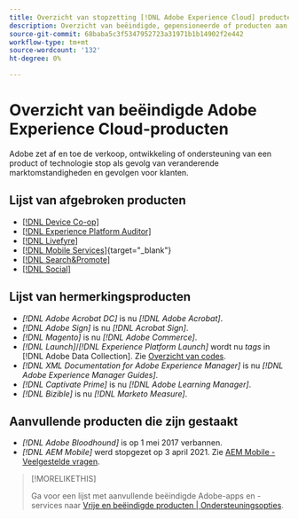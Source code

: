 ```yaml
---
title: Overzicht van stopzetting [!DNL Adobe Experience Cloud] producten
description: Overzicht van beëindigde, gepensioneerde of producten aan het einde van de levensduur voor [!DNL Adobe Experience Cloud] en [!DNL Adobe Experience Platform]
source-git-commit: 68baba5c3f5347952723a31971b1b14902f2e442
workflow-type: tm+mt
source-wordcount: '132'
ht-degree: 0%

---
```



# Overzicht van beëindigde Adobe Experience Cloud-producten

Adobe zet af en toe de verkoop, ontwikkeling of ondersteuning van een product of technologie stop als gevolg van veranderende marktomstandigheden en gevolgen voor klanten.

## Lijst van afgebroken producten

* [[!DNL Device Co-op]](device-co-op.md)
* [[!DNL Experience Platform Auditor]](auditor.md)
* [[!DNL Livefyre]](livefyre.md)
* [[!DNL Mobile Services]](https://experienceleague.adobe.com/docs/mobile-services/using/eol.html){target=&quot;_blank&quot;}
* [[!DNL Search&Promote]](search-promote.md)
* [[!DNL Social]](social.md)

<!--
## Notifications of upcoming products to be discontinued

* [!DNL Data Workbench] end-of-life date is **December 31, 2023**. [Link]

-->

## Lijst van hermerkingsproducten

* *[!DNL Adobe Acrobat DC]* is nu *[!DNL Adobe Acrobat]*.
* *[!DNL Adobe Sign]* is nu *[!DNL Acrobat Sign]*.
* *[!DNL Magento]* is nu *[!DNL Adobe Commerce]*.
* *[!DNL Launch]*/*[!DNL Experience Platform Launch]* wordt nu *tags* in [!DNL Adobe Data Collection]. Zie [Overzicht van codes](https://experienceleague.adobe.com/docs/experience-platform/tags/home.html).
* *[!DNL XML Documentation for Adobe Experience Manager]* is nu *[!DNL Adobe Experience Manager Guides]*.
* *[!DNL Captivate Prime]* is nu *[!DNL Adobe Learning Manager]*.
* *[!DNL Bizible]* is nu *[!DNL Marketo Measure]*.

## Aanvullende producten die zijn gestaakt

* *[!DNL Adobe Bloodhound]* is op 1 mei 2017 verbannen.
* *[!DNL AEM Mobile]* werd stopgezet op 3 april 2021. Zie [AEM Mobile - Veelgestelde vragen](https://helpx.adobe.com/digital-publishing-solution/help/aem-mobile-end-of-life-faq.html).

>[!MORELIKETHIS]
>
>Ga voor een lijst met aanvullende beëindigde Adobe-apps en -services naar [Vrije en beëindigde producten | Ondersteuningsopties](https://helpx.adobe.com/support/programs/support-options-free-discontinued-apps-services.html).
